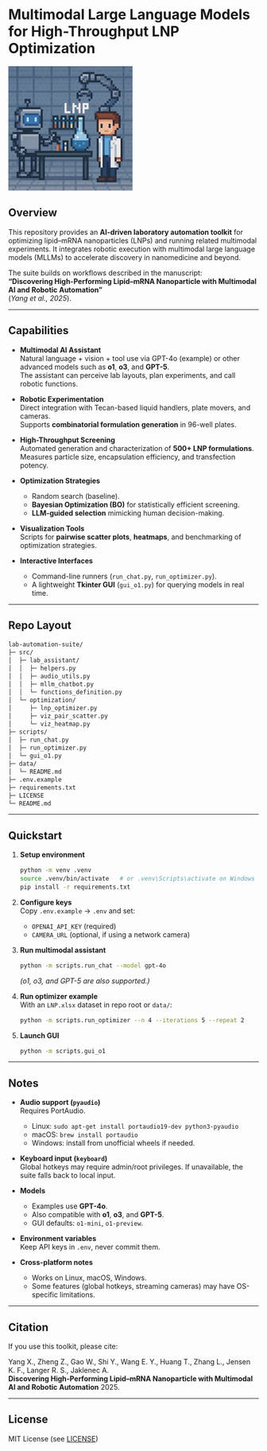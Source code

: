 # Multimodal Large Language Models for High-Throughput LNP Optimization

![LNP Mosaic Logo](data/logo-lnp.png)

## Overview

This repository provides an **AI-driven laboratory automation toolkit** for optimizing lipid–mRNA nanoparticles (LNPs) and running related multimodal experiments. It integrates robotic execution with multimodal large language models (MLLMs) to accelerate discovery in nanomedicine and beyond.  

The suite builds on workflows described in the manuscript:  
**“Discovering High-Performing Lipid–mRNA Nanoparticle with Multimodal AI and Robotic Automation”**  
(*Yang et al., 2025*).

---

## Capabilities

- **Multimodal AI Assistant**  
  Natural language + vision + tool use via GPT-4o (example) or other advanced models such as **o1**, **o3**, and **GPT-5**.  
  The assistant can perceive lab layouts, plan experiments, and call robotic functions.

- **Robotic Experimentation**  
  Direct integration with Tecan-based liquid handlers, plate movers, and cameras.  
  Supports **combinatorial formulation generation** in 96-well plates.

- **High-Throughput Screening**  
  Automated generation and characterization of **500+ LNP formulations**.  
  Measures particle size, encapsulation efficiency, and transfection potency.

- **Optimization Strategies**  
  - Random search (baseline).  
  - **Bayesian Optimization (BO)** for statistically efficient screening.  
  - **LLM-guided selection** mimicking human decision-making.

- **Visualization Tools**  
  Scripts for **pairwise scatter plots**, **heatmaps**, and benchmarking of optimization strategies.

- **Interactive Interfaces**  
  - Command-line runners (`run_chat.py`, `run_optimizer.py`).  
  - A lightweight **Tkinter GUI** (`gui_o1.py`) for querying models in real time.

---

## Repo Layout

```
lab-automation-suite/
├─ src/
│  ├─ lab_assistant/
│  │  ├─ helpers.py
│  │  ├─ audio_utils.py
│  │  ├─ mllm_chatbot.py
│  │  └─ functions_definition.py
│  └─ optimization/
│     ├─ lnp_optimizer.py
│     ├─ viz_pair_scatter.py
│     └─ viz_heatmap.py
├─ scripts/
│  ├─ run_chat.py
│  ├─ run_optimizer.py
│  └─ gui_o1.py
├─ data/
│  └─ README.md
├─ .env.example
├─ requirements.txt
├─ LICENSE
└─ README.md
```

---

## Quickstart

1. **Setup environment**  
   ```bash
   python -m venv .venv
   source .venv/bin/activate   # or .venv\Scripts\activate on Windows
   pip install -r requirements.txt
   ```

2. **Configure keys**  
   Copy `.env.example` → `.env` and set:  
   - `OPENAI_API_KEY` (required)  
   - `CAMERA_URL` (optional, if using a network camera)

3. **Run multimodal assistant**  
   ```bash
   python -m scripts.run_chat --model gpt-4o
   ```
   *(o1, o3, and GPT-5 are also supported.)*

4. **Run optimizer example**  
   With an `LNP.xlsx` dataset in repo root or `data/`:
   ```bash
   python -m scripts.run_optimizer --n 4 --iterations 5 --repeat 2        --methods Random,BO,EDBO,LLM,R-LLM --xlsx LNP.xlsx
   ```

5. **Launch GUI**  
   ```bash
   python -m scripts.gui_o1
   ```

---

## Notes

- **Audio support (`pyaudio`)**  
  Requires PortAudio.  
  - Linux: `sudo apt-get install portaudio19-dev python3-pyaudio`  
  - macOS: `brew install portaudio`  
  - Windows: install from unofficial wheels if needed.

- **Keyboard input (`keyboard`)**  
  Global hotkeys may require admin/root privileges. If unavailable, the suite falls back to local input.

- **Models**  
  - Examples use **GPT-4o**.  
  - Also compatible with **o1**, **o3**, and **GPT-5**.  
  - GUI defaults: `o1-mini`, `o1-preview`.

- **Environment variables**  
  Keep API keys in `.env`, never commit them.

- **Cross-platform notes**  
  - Works on Linux, macOS, Windows.  
  - Some features (global hotkeys, streaming cameras) may have OS-specific limitations.

---

## Citation

If you use this toolkit, please cite:

Yang X., Zheng Z., Gao W., Shi Y., Wang E. Y., Huang T., Zhang L., Jensen K. F., Langer R. S., Jaklenec A.  
**Discovering High-Performing Lipid–mRNA Nanoparticle with Multimodal AI and Robotic Automation**  2025.

---

## License

MIT License (see [LICENSE](LICENSE))
